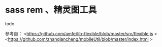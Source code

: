 sass rem 、精灵图工具
====

todo

参考自：
<https://github.com/amfe/lib-flexible/blob/master/src/flexible.js >
<https://github.com/zhanqiancheng/mobileUtil/blob/master/index.html >
